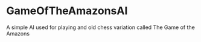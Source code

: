 # GameOfTheAmazonsAI
A simple AI used for playing and old chess variation called The Game of the Amazons
